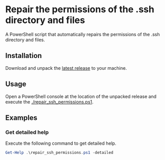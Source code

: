 # Repair the permissions of the .ssh directory and files
A PowerShell script that automatically repairs the permissions of the .ssh directory and files.

## Installation
Download and unpack the [latest release](https://github.com/countzero/repair_ssh_permissions/releases/latest) to your machine.

## Usage
Open a PowerShell console at the location of the unpacked release and execute the [./repair_ssh_permissions.ps1](https://github.com/countzero/repair_ssh_permissions/blob/main/repair_ssh_permissions.ps1).

## Examples

### Get detailed help
Execute the following command to get detailed help.
```PowerShell
Get-Help .\repair_ssh_permissions.ps1 -detailed
```
